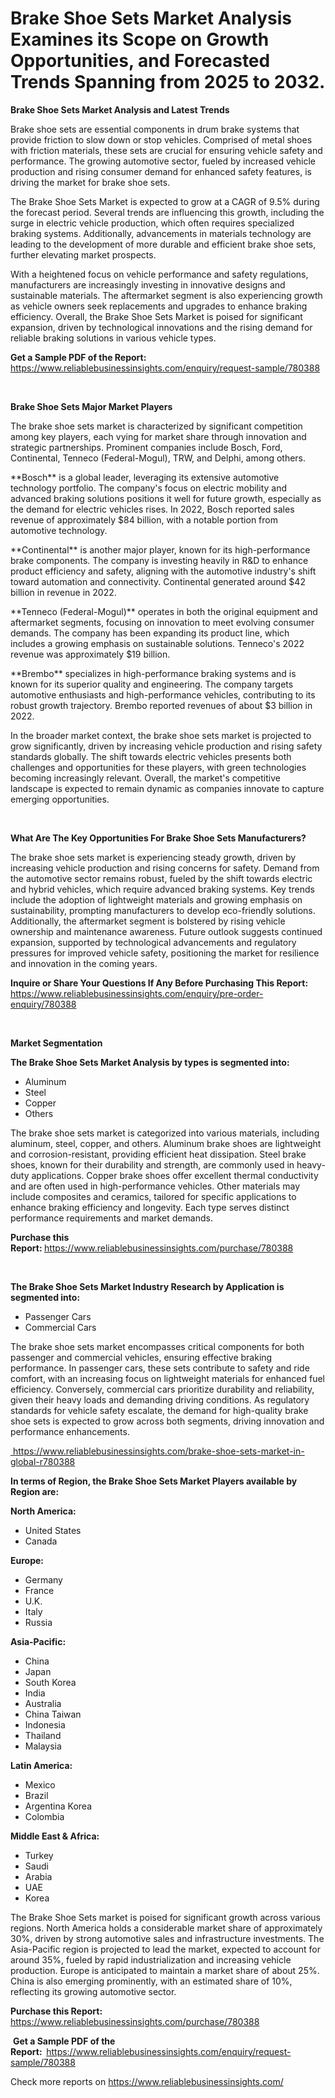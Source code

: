 <p><h1>Brake Shoe Sets Market Analysis Examines its Scope on Growth Opportunities, and Forecasted Trends Spanning from 2025 to 2032.</h1></p><p><strong>Brake Shoe Sets Market Analysis and Latest Trends</strong></p>
<p><p>Brake shoe sets are essential components in drum brake systems that provide friction to slow down or stop vehicles. Comprised of metal shoes with friction materials, these sets are crucial for ensuring vehicle safety and performance. The growing automotive sector, fueled by increased vehicle production and rising consumer demand for enhanced safety features, is driving the market for brake shoe sets.</p><p>The Brake Shoe Sets Market is expected to grow at a CAGR of 9.5% during the forecast period. Several trends are influencing this growth, including the surge in electric vehicle production, which often requires specialized braking systems. Additionally, advancements in materials technology are leading to the development of more durable and efficient brake shoe sets, further elevating market prospects.</p><p>With a heightened focus on vehicle performance and safety regulations, manufacturers are increasingly investing in innovative designs and sustainable materials. The aftermarket segment is also experiencing growth as vehicle owners seek replacements and upgrades to enhance braking efficiency. Overall, the Brake Shoe Sets Market is poised for significant expansion, driven by technological innovations and the rising demand for reliable braking solutions in various vehicle types.</p></p>
<p><strong>Get a Sample PDF of the Report:&nbsp;</strong> <a href="https://www.reliablebusinessinsights.com/enquiry/request-sample/780388?utm_campaign=3439&utm_medium=2&utm_source=Github&utm_content=ia&utm_term=26032025&utm_id=brake-shoe-sets">https://www.reliablebusinessinsights.com/enquiry/request-sample/780388</a></p>
<p>&nbsp;</p>
<p><strong>Brake Shoe Sets Major Market Players</strong></p>
<p><p>The brake shoe sets market is characterized by significant competition among key players, each vying for market share through innovation and strategic partnerships. Prominent companies include Bosch, Ford, Continental, Tenneco (Federal-Mogul), TRW, and Delphi, among others.</p><p>**Bosch** is a global leader, leveraging its extensive automotive technology portfolio. The company's focus on electric mobility and advanced braking solutions positions it well for future growth, especially as the demand for electric vehicles rises. In 2022, Bosch reported sales revenue of approximately $84 billion, with a notable portion from automotive technology.</p><p>**Continental** is another major player, known for its high-performance brake components. The company is investing heavily in R&D to enhance product efficiency and safety, aligning with the automotive industry's shift toward automation and connectivity. Continental generated around $42 billion in revenue in 2022.</p><p>**Tenneco (Federal-Mogul)** operates in both the original equipment and aftermarket segments, focusing on innovation to meet evolving consumer demands. The company has been expanding its product line, which includes a growing emphasis on sustainable solutions. Tenneco's 2022 revenue was approximately $19 billion.</p><p>**Brembo** specializes in high-performance braking systems and is known for its superior quality and engineering. The company targets automotive enthusiasts and high-performance vehicles, contributing to its robust growth trajectory. Brembo reported revenues of about $3 billion in 2022.</p><p>In the broader market context, the brake shoe sets market is projected to grow significantly, driven by increasing vehicle production and rising safety standards globally. The shift towards electric vehicles presents both challenges and opportunities for these players, with green technologies becoming increasingly relevant. Overall, the market's competitive landscape is expected to remain dynamic as companies innovate to capture emerging opportunities.</p></p>
<p>&nbsp;</p>
<p><strong>What Are The Key Opportunities For Brake Shoe Sets Manufacturers?</strong></p>
<p><p>The brake shoe sets market is experiencing steady growth, driven by increasing vehicle production and rising concerns for safety. Demand from the automotive sector remains robust, fueled by the shift towards electric and hybrid vehicles, which require advanced braking systems. Key trends include the adoption of lightweight materials and growing emphasis on sustainability, prompting manufacturers to develop eco-friendly solutions. Additionally, the aftermarket segment is bolstered by rising vehicle ownership and maintenance awareness. Future outlook suggests continued expansion, supported by technological advancements and regulatory pressures for improved vehicle safety, positioning the market for resilience and innovation in the coming years.</p></p>
<p><strong>Inquire or Share Your Questions If Any Before Purchasing This Report:</strong> <a href="https://www.reliablebusinessinsights.com/enquiry/pre-order-enquiry/780388?utm_campaign=3439&utm_medium=2&utm_source=Github&utm_content=ia&utm_term=26032025&utm_id=brake-shoe-sets">https://www.reliablebusinessinsights.com/enquiry/pre-order-enquiry/780388</a></p>
<p>&nbsp;</p>
<p><strong>Market Segmentation</strong></p>
<p><strong>The Brake Shoe Sets Market Analysis by types is segmented into:</strong></p>
<p><ul><li>Aluminum</li><li>Steel</li><li>Copper</li><li>Others</li></ul></p>
<p><p>The brake shoe sets market is categorized into various materials, including aluminum, steel, copper, and others. Aluminum brake shoes are lightweight and corrosion-resistant, providing efficient heat dissipation. Steel brake shoes, known for their durability and strength, are commonly used in heavy-duty applications. Copper brake shoes offer excellent thermal conductivity and are often used in high-performance vehicles. Other materials may include composites and ceramics, tailored for specific applications to enhance braking efficiency and longevity. Each type serves distinct performance requirements and market demands.</p></p>
<p><strong>Purchase this Report:&nbsp;</strong><a href="https://www.reliablebusinessinsights.com/purchase/780388?utm_campaign=3439&utm_medium=2&utm_source=Github&utm_content=ia&utm_term=26032025&utm_id=brake-shoe-sets">https://www.reliablebusinessinsights.com/purchase/780388</a></p>
<p>&nbsp;</p>
<p><strong>The Brake Shoe Sets Market Industry Research by Application is segmented into:</strong></p>
<p><ul><li>Passenger Cars</li><li>Commercial Cars</li></ul></p>
<p><p>The brake shoe sets market encompasses critical components for both passenger and commercial vehicles, ensuring effective braking performance. In passenger cars, these sets contribute to safety and ride comfort, with an increasing focus on lightweight materials for enhanced fuel efficiency. Conversely, commercial cars prioritize durability and reliability, given their heavy loads and demanding driving conditions. As regulatory standards for vehicle safety escalate, the demand for high-quality brake shoe sets is expected to grow across both segments, driving innovation and performance enhancements.</p></p>
<p><a href="https://www.reliablebusinessinsights.com/brake-shoe-sets-market-in-global-r780388?utm_campaign=3439&utm_medium=2&utm_source=Github&utm_content=ia&utm_term=26032025&utm_id=brake-shoe-sets">&nbsp;https://www.reliablebusinessinsights.com/brake-shoe-sets-market-in-global-r780388</a></p>
<p><strong>In terms of Region, the Brake Shoe Sets Market Players available by Region are:</strong></p>
<p>
    <p> <strong> North America: </strong>
        <ul>
            <li>United States</li>
            <li>Canada</li>
        </ul>
        </p> 
    <p> <strong> Europe: </strong>
        <ul>
            <li>Germany</li>
            <li>France</li>
            <li>U.K.</li>
            <li>Italy</li>
            <li>Russia</li>
        </ul>
        </p> 
    <p> <strong> Asia-Pacific: </strong>
        <ul>
            <li>China</li>
            <li>Japan</li>
            <li>South Korea</li>
            <li>India</li>
            <li>Australia</li>
            <li>China Taiwan</li>
            <li>Indonesia</li>
            <li>Thailand</li>
            <li>Malaysia</li>
        </ul>
        </p> 
    <p> <strong> Latin America: </strong>
        <ul>
            <li>Mexico</li>
            <li>Brazil</li>
            <li>Argentina Korea</li>
            <li>Colombia</li>
        </ul>
        </p> 
    <p> <strong> Middle East & Africa: </strong>
        <ul>
            <li>Turkey</li>
            <li>Saudi</li>
            <li>Arabia</li>
            <li>UAE</li>
            <li>Korea</li>
        </ul>
    </p>
    </p>
<p><p>The Brake Shoe Sets market is poised for significant growth across various regions. North America holds a considerable market share of approximately 30%, driven by strong automotive sales and infrastructure investments. The Asia-Pacific region is projected to lead the market, expected to account for around 35%, fueled by rapid industrialization and increasing vehicle production. Europe is anticipated to maintain a market share of about 25%. China is also emerging prominently, with an estimated share of 10%, reflecting its growing automotive sector.</p></p>
<p><strong>Purchase this Report: </strong><a href="https://www.reliablebusinessinsights.com/purchase/780388?utm_campaign=3439&utm_medium=2&utm_source=Github&utm_content=ia&utm_term=26032025&utm_id=brake-shoe-sets">https://www.reliablebusinessinsights.com/purchase/780388</a></p>
<p>&nbsp;<strong>Get a Sample PDF of the Report:&nbsp;&nbsp;</strong><a href="https://www.reliablebusinessinsights.com/enquiry/request-sample/780388?utm_campaign=3439&utm_medium=2&utm_source=Github&utm_content=ia&utm_term=26032025&utm_id=brake-shoe-sets">https://www.reliablebusinessinsights.com/enquiry/request-sample/780388</a></p>
<p><strong></strong></p>
<p>Check more reports on <a href="https://www.reliablebusinessinsights.com/?utm_campaign=3439&utm_medium=2&utm_source=Github&utm_content=ia&utm_term=26032025&utm_id=brake-shoe-sets">https://www.reliablebusinessinsights.com/</a></p>
